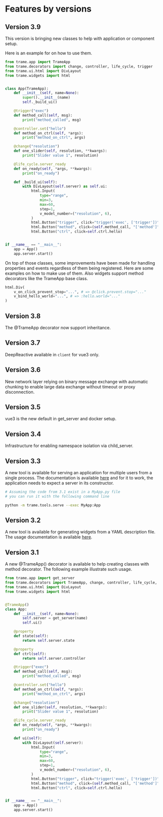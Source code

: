 # Features by versions

## Version 3.9

This version is bringing new classes to help with application or component setup.

Here is an example for on how to use them.

```python
from trame.app import TrameApp
from trame.decorators import change, controller, life_cycle, trigger
from trame.ui.html import DivLayout
from trame.widgets import html


class App(TrameApp):
    def __init__(self, name=None):
        super().__init__(name)
        self._build_ui()

    @trigger("exec")
    def method_call(self, msg):
        print("method_called", msg)

    @controller.set("hello")
    def method_on_ctrl(self, *args):
        print("method_on_ctrl", args)

    @change("resolution")
    def one_slider(self, resolution, **kwargs):
        print("Slider value 1", resolution)

    @life_cycle.server_ready
    def on_ready(self, *args, **kwargs):
        print("on_ready")

    def _build_ui(self):
        with DivLayout(self.server) as self.ui:
            html.Input(
                type="range",
                min=3,
                max=60,
                step=1,
                v_model_number=("resolution", 6),
            )
            html.Button("trigger", click="trigger('exec', ['trigger'])")
            html.Button("method", click=(self.method_call, "['method']"))
            html.Button("ctrl", click=self.ctrl.hello)


if __name__ == "__main__":
    app = App()
    app.server.start()
```

On top of those classes, some improvements have been made for handling properties and events regardless of them being registered.
Here are some examples on how to make use of them. Also widgets support method decorators like the TrameApp base class.

```python
html.Div(
    v_on_click_prevent_stop="...", # => @click.prevent.stop="..."
    v_bind_hello_world="...", # => :hello.world="..."
)
```

## Version 3.8

The @TrameApp decorator now support inheritance. 

## Version 3.7

DeepReactive available in `client` for vue3 only.

## Version 3.6

New network layer relying on binary message exchange with automatic chunking to enable large data exchange without timeout or proxy disconnection. 

## Version 3.5

vue3 is the new default in get_server and docker setup.

## Version 3.4

Infrastructure for enabling namespace isolation via child_server.

## Version 3.3

A new tool is available for serving an application for multiple users from a single process. The documentation is available [here](https://trame.readthedocs.io/en/latest/tools.serve.html) and for it to work, the application needs to expect a server in its constructor.

```bash
# Assuming the code from 3.1 exist in a MyApp.py file
# you can run it with the following command line

python -m trame.tools.serve --exec MyApp:App
```

## Version 3.2

A new tool is available for generating widgets from a YAML description file. The usage documentation is available [here](https://trame.readthedocs.io/en/latest/tools.widgets.html). 


## Version 3.1

A new @TrameApp() decorator is available to help creating classes with method decorator. The following example illustrate such usage.

```python
from trame.app import get_server
from trame.decorators import TrameApp, change, controller, life_cycle, trigger
from trame.ui.html import DivLayout
from trame.widgets import html


@TrameApp()
class App:
    def __init__(self, name=None):
        self.server = get_server(name)
        self.ui()

    @property
    def state(self):
        return self.server.state

    @property
    def ctrl(self):
        return self.server.controller

    @trigger("exec")
    def method_call(self, msg):
        print("method_called", msg)

    @controller.set("hello")
    def method_on_ctrl(self, *args):
        print("method_on_ctrl", args)

    @change("resolution")
    def one_slider(self, resolution, **kwargs):
        print("Slider value 1", resolution)

    @life_cycle.server_ready
    def on_ready(self, *args, **kwargs):
        print("on_ready")

    def ui(self):
        with DivLayout(self.server):
            html.Input(
                type="range",
                min=3,
                max=60,
                step=1,
                v_model_number=("resolution", 6),
            )
            html.Button("trigger", click="trigger('exec', ['trigger'])")
            html.Button("method", click=(self.method_call, "['method']"))
            html.Button("ctrl", click=self.ctrl.hello)


if __name__ == "__main__":
    app = App()
    app.server.start()
```